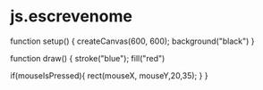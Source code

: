 # js.escrevenome
function setup() {
  createCanvas(600, 600);
  background("black")
}

function draw() {
  stroke("blue");
  fill("red")
  
  if(mouseIsPressed){
    rect(mouseX, mouseY,20,35);
   }
}
